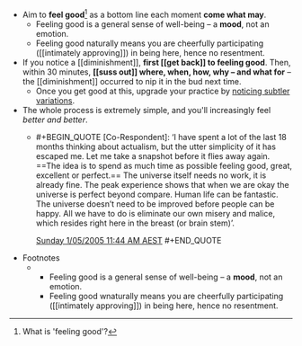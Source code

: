 - Aim to **feel good**[^def] as a bottom line each moment **come what may**.
	- Feeling good is a general sense of well-being – a **mood**, not an emotion.
	- Feeling good naturally means you are cheerfully participating ([[intimately approving]]) in being here, hence no resentment.
- If you notice a [[diminishment]], **first [[get back]] to feeling good**. Then, within 30 minutes, **[[suss out]] where, when, how, why – and what for** – the [[diminishment]] occurred to nip it in the bud next time.
	- Once you get good at this, upgrade your practice by [noticing subtler variations](((682d28ca-238d-41ab-8f17-2f1a421d6692))).
- The whole process is extremely simple, and you'll increasingly feel *better and better*.
	- #+BEGIN_QUOTE
	  [Co-Respondent]: ‘I have spent a lot of the last 18 months thinking about actualism, but the utter simplicity of it has escaped me. Let me take a snapshot before it flies away again. ==The idea is to spend as much time as possible feeling good, great, excellent or perfect.== The universe itself needs no work, it is already fine. The peak experience shows that when we are okay the universe is perfect beyond compare. Human life can be fantastic. The universe doesn’t need to be improved before people can be happy. All we have to do is eliminate our own misery and malice, which resides right here in the breast (or brain stem)’. 
	  
	  [Sunday 1/05/2005 11:44 AM AEST](https://actualfreedom.com.au/richard/selectedcorrespondence/sc-method5.htm)
	  #+END_QUOTE
- Footnotes
	- [^def]: What is 'feeling good'?
		- Feeling good is a general sense of well-being – a **mood**, not an emotion.
		- Feeling good wnaturally means you are cheerfully participating ([[intimately approving]]) in being here, hence no resentment.